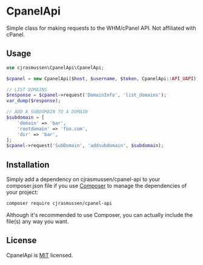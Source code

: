 # CpanelApi

Simple class for making requests to the WHM/cPanel API.  Not affiliated with cPanel.


## Usage

```php
use cjrasmussen\CpanelApi\CpanelApi;

$cpanel = new CpanelApi($host, $username, $token, CpanelApi::API_UAPI);

// LIST DOMAINS
$response = $cpanel->request('DomainInfo', 'list_domains');
var_dump($response);

// ADD A SUBDOMAIN TO A DOMAIN
$subdomain = [
	'domain' => 'bar',
	'rootdomain' => 'foo.com',
	'dir' => 'bar',
];
$cpanel->request('SubDomain', 'addsubdomain', $subdomain);
```

## Installation

Simply add a dependency on cjrasmussen/cpanel-api to your composer.json file if you use [Composer](https://getcomposer.org/) to manage the dependencies of your project:

```sh
composer require cjrasmussen/cpanel-api
```

Although it's recommended to use Composer, you can actually include the file(s) any way you want.


## License

CpanelApi is [MIT](http://opensource.org/licenses/MIT) licensed.